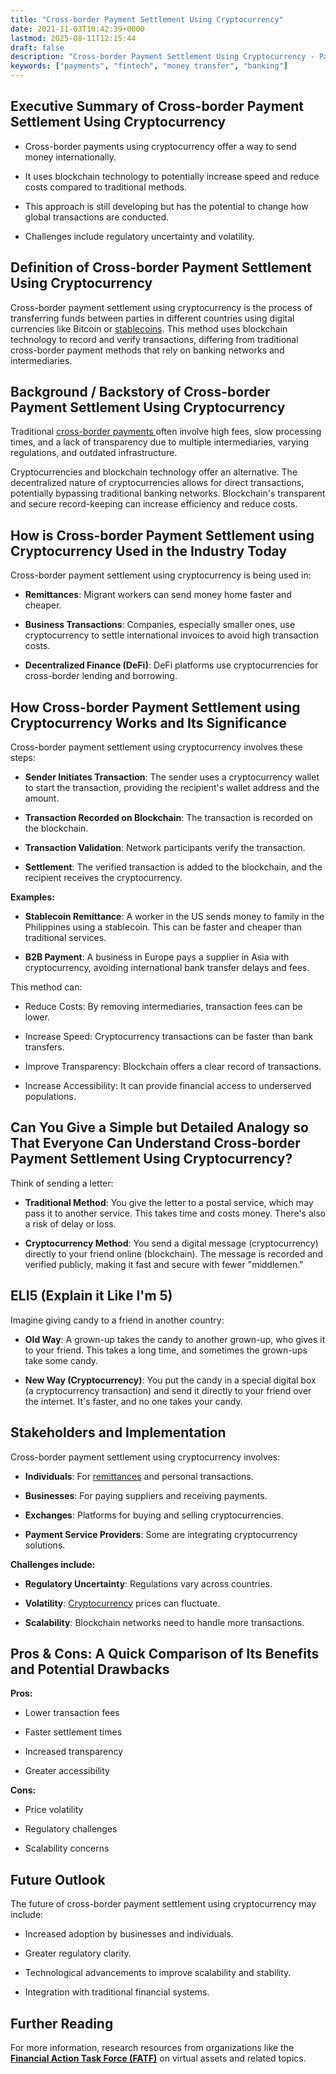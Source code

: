 ```yaml
---
title: "Cross-border Payment Settlement Using Cryptocurrency"
date: 2021-11-03T10:42:39+0000
lastmod: 2025-08-11T12:15:44
draft: false
description: "Cross-border Payment Settlement Using Cryptocurrency - Payment industry knowledge and insights"
keywords: ["payments", "fintech", "money transfer", "banking"]
---
```


## Executive Summary of Cross-border Payment Settlement Using Cryptocurrency

- Cross-border payments using cryptocurrency offer a way to send money internationally.

- It uses blockchain technology to potentially increase speed and reduce costs compared to traditional methods.

- This approach is still developing but has the potential to change how global transactions are conducted.

- Challenges include regulatory uncertainty and volatility.

## Definition of Cross-border Payment Settlement Using Cryptocurrency

Cross-border payment settlement using cryptocurrency is the process of transferring funds between parties in different countries using digital currencies like Bitcoin or [stablecoins](https://faisalkhanllc.xyz/resources/payments-wiki/s/what-is-a-stablecoin/). This method uses blockchain technology to record and verify transactions, differing from traditional cross-border payment methods that rely on banking networks and intermediaries.

## Background / Backstory of Cross-border Payment Settlement Using Cryptocurrency

Traditional [cross-border payments ](https://faisalkhanllc.xyz/resources/payments-wiki/c/cross-border-payments/)often involve high fees, slow processing times, and a lack of transparency due to multiple intermediaries, varying regulations, and outdated infrastructure.

Cryptocurrencies and blockchain technology offer an alternative. The decentralized nature of cryptocurrencies allows for direct transactions, potentially bypassing traditional banking networks. Blockchain's transparent and secure record-keeping can increase efficiency and reduce costs.

## How is Cross-border Payment Settlement using Cryptocurrency Used in the Industry Today

Cross-border payment settlement using cryptocurrency is being used in:

- **Remittances**: Migrant workers can send money home faster and cheaper.

- **Business Transactions**: Companies, especially smaller ones, use cryptocurrency to settle international invoices to avoid high transaction costs.

- **Decentralized Finance (DeFi)**: DeFi platforms use cryptocurrencies for cross-border lending and borrowing.

## How Cross-border Payment Settlement using Cryptocurrency Works and Its Significance

Cross-border payment settlement using cryptocurrency involves these steps:

- **Sender Initiates Transaction**: The sender uses a cryptocurrency wallet to start the transaction, providing the recipient's wallet address and the amount.

- **Transaction Recorded on Blockchain**: The transaction is recorded on the blockchain.

- **Transaction Validation**: Network participants verify the transaction.

- **Settlement**: The verified transaction is added to the blockchain, and the recipient receives the cryptocurrency.

**Examples:**

- **Stablecoin Remittance**: A worker in the US sends money to family in the Philippines using a stablecoin. This can be faster and cheaper than traditional services.

- **B2B Payment**: A business in Europe pays a supplier in Asia with cryptocurrency, avoiding international bank transfer delays and fees.

This method can:

- Reduce Costs: By removing intermediaries, transaction fees can be lower.

- Increase Speed: Cryptocurrency transactions can be faster than bank transfers.

- Improve Transparency: Blockchain offers a clear record of transactions.

- Increase Accessibility: It can provide financial access to underserved populations.

## Can You Give a Simple but Detailed Analogy so That Everyone Can Understand Cross-border Payment Settlement Using Cryptocurrency?

Think of sending a letter:

- **Traditional Method**: You give the letter to a postal service, which may pass it to another service. This takes time and costs money. There's also a risk of delay or loss.

- **Cryptocurrency Method**: You send a digital message (cryptocurrency) directly to your friend online (blockchain). The message is recorded and verified publicly, making it fast and secure with fewer "middlemen."

## ELI5 (Explain it Like I'm 5)

Imagine giving candy to a friend in another country:

- **Old Way**: A grown-up takes the candy to another grown-up, who gives it to your friend. This takes a long time, and sometimes the grown-ups take some candy.

- **New Way (Cryptocurrency)**: You put the candy in a special digital box (a cryptocurrency transaction) and send it directly to your friend over the internet. It's faster, and no one takes your candy.

## Stakeholders and Implementation

Cross-border payment settlement using cryptocurrency involves:

- **Individuals**: For [remittances](https://faisalkhanllc.xyz/resources/payments-wiki/r/remittances/) and personal transactions.

- **Businesses**: For paying suppliers and receiving payments.

- **Exchanges**: Platforms for buying and selling cryptocurrencies.

- **Payment Service Providers**: Some are integrating cryptocurrency solutions.

**Challenges include:**

- **Regulatory Uncertainty**: Regulations vary across countries.

- **Volatility**: [Cryptocurrency](https://faisalkhanllc.xyz/resources/payments-wiki/c/cryptocurrency/) prices can fluctuate.

- **Scalability**: Blockchain networks need to handle more transactions.

## Pros & Cons: A Quick Comparison of Its Benefits and Potential Drawbacks

**Pros:**

- Lower transaction fees

- Faster settlement times

- Increased transparency

- Greater accessibility

**Cons:**

- Price volatility

- Regulatory challenges

- Scalability concerns

## Future Outlook

The future of cross-border payment settlement using cryptocurrency may include:

- Increased adoption by businesses and individuals.

- Greater regulatory clarity.

- Technological advancements to improve scalability and stability.

- Integration with traditional financial systems.

## Further Reading

For more information, research resources from organizations like the **[Financial Action Task Force (FATF)](https://www.fatf-gafi.org/en/home.html)** on virtual assets and related topics.